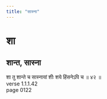 ```yaml
---
title: "सास्ना"
---
```


# शा
## शान्त, सास्ना
शा तु शान्ते च सास्नायां शीः शये हिंसनेऽपि च ॥ ४२ ॥<BR>verse 1.1.1.42<BR>page 0122

